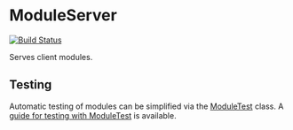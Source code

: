 # ModuleServer

[![Build Status](https://travis-ci.org/CodeLenny/module-server.svg?branch=master)](https://travis-ci.org/CodeLenny/module-server)

Serves client modules.

## Testing

Automatic testing of modules can be simplified via the [ModuleTest](https://codelenny.github.io/module-server/doc/#https://codelenny.github.io/module-server/doc/class/ModuleTest.html)
class.  A [guide for testing with ModuleTest](https://codelenny.github.io/module-server/doc/#https://codelenny.github.io/module-server/doc/extra/ModuleTest.md.html) is available.
